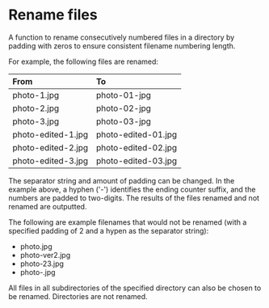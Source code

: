 # Rename files
A function to rename consecutively numbered files in a directory by padding with zeros to ensure consistent filename numbering length.

For example, the following files are renamed:

| From | To |
|:---- |:-- |
|photo-1.jpg|photo-01-jpg|
|photo-2.jpg|photo-02-jpg|
|photo-3.jpg|photo-03-jpg|
|photo-edited-1.jpg|photo-edited-01.jpg|
|photo-edited-2.jpg|photo-edited-02.jpg|
|photo-edited-3.jpg|photo-edited-03.jpg|

The separator string and amount of padding can be changed. In the example above, a hyphen ('-') identifies the ending counter suffix, and the numbers are padded to two-digits. The results of the files renamed and not renamed are outputted.

The following are example filenames that would not be renamed (with a specified padding of 2 and a hypen as the separator string):
- photo.jpg
- photo-ver2.jpg
- photo-23.jpg
- photo-.jpg

All files in all subdirectories of the specified directory can also be chosen to be renamed. Directories are not renamed.
